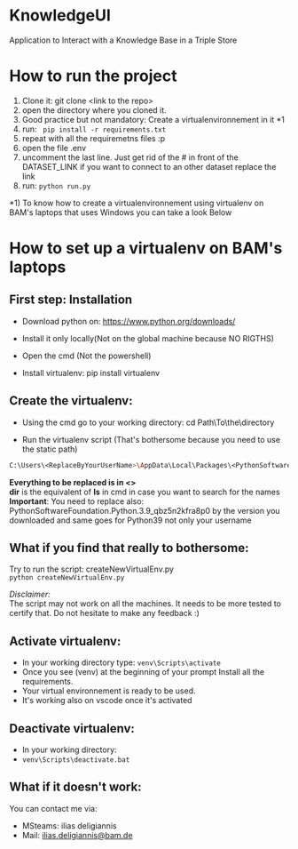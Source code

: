 # KnowledgeUI
Application to Interact with a Knowledge Base in a Triple Store

# How to run the project
1) Clone it: git clone \<link to the repo\>
2) open the directory where you cloned it.
3) Good practice but not mandatory: Create a virtualenvironnement in it *1
4) run: ``` pip install -r requirements.txt```
5) repeat with all the requiremetns files :p
5) open the file .env
6) uncomment the last line. Just get rid of the # in front of the DATASET_LINK
    if you want to connect to an other dataset replace the link
7) run: ```python run.py```

*1) To know how to create a virtualenvironnement using virtualenv on BAM's laptops that uses Windows 
    you can take a look Below

# How to set up a virtualenv on BAM's laptops
## First step: Installation
- Download python on: https://www.python.org/downloads/

- Install it only locally(Not on the global machine because NO RIGTHS)

- Open the cmd (Not the powershell)

- Install virtualenv: pip install virtualenv

## Create the virtualenv:
- Using the cmd go to your working directory: cd Path\To\the\directory

- Run the virtualenv script (That's bothersome because you need to use the static path)
```sh
C:\Users\<ReplaceByYourUserName>\AppData\Local\Packages\<PythonSoftwareFoundation.Python.3.9_qbz5n2kfra8p0>\LocalCache\local-packages\<Python39>\Scripts\virtualenv venv
```
**Everything to be replaced is in <>**<br/>
**dir** is the equivalent of **ls** in cmd in case you want to search for the names<br/>
**Important**:
You need to replace also: PythonSoftwareFoundation.Python.3.9_qbz5n2kfra8p0
by the version you downloaded and same goes for Python39 not only your username<br />


## What if you find that really to bothersome:
Try to run the script: createNewVirtualEnv.py<br />
    ```python createNewVirtualEnv.py```
 
 *Disclaimer:*<br />
 The script may not work on all the machines. It needs to be more tested to certify that.
 Do not hesitate to make any feedback :)
## Activate virtualenv:
- In your working directory type:
```venv\Scripts\activate```
- Once you see (venv) at the beginning of your prompt Install all the requirements.
- Your virtual environnement is ready to be used.
- It's working also on vscode once it's activated

## Deactivate virtualenv:
- In your working directory:
- ```venv\Scripts\deactivate.bat```

## What if it doesn't work:

You can contact me via:
- MSteams: ilias deligiannis
- Mail: ilias.deligiannis@bam.de
